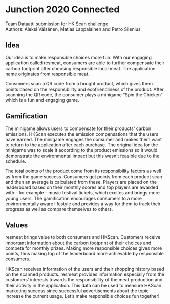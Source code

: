 # Junction 2020 Connected
Team Dataatti submission for HK Scan challenge  
Authors: Aleksi Väisänen, Matias Lappalainen and Petro Silenius

## Idea
Our idea is to make responsible choices more fun. With our engaging application called resmeat, consumers are able to further compensate their carbon footprint after choosing responsible local meat. The application name originates from responsible meat.

Consumers scan a QR code from a bought product, which gives them points based on the responsibility and ecofriendliness of the product. After scanning the QR code, the consumer plays a minigame “Spin the Chicken” which is a fun and engaging game.

## Gamification
The minigame allows users to compensate for their products' carbon emissions. HKScan executes the emission compensations that the users have earned. The minigame engages the consumer and makes them want to return to the application after each purchase. The original idea for the minigame was to scale it according to the product emissions so it would demonstrate the environmental impact but this wasn’t feasible due to the schedule.

The total points of the product come from its responsibility factors as well as from the game success. Consumers get points from each product scan and then an average is calculated from these. Players are placed on the leaderboard based on their monthly scores and top players are awarded with - for example - music festival tickets, which excites and brings more young users. The gamification encourages consumers to a more environmentally aware lifestyle and provides a way for them to track their progress as well as compare themselves to others.

## Values
resmeat brings value to both consumers and HKScan. Customers receive important information about the carbon footprint of their choices and compete for monthly prizes. Making more responsible choices gives more points, thus making top of the leaderboard more achievable by responsible consumers. 

HKScan receives information of the users and their shopping history based on the scanned products. resmeat provides information especially from the customers’ interests towards the responsibility of the meat production and their activity in the application. This data can be used to measure HKScan marketing success since successful advertisements about the topic increase the current usage. Let’s make responsible choices fun together! 
